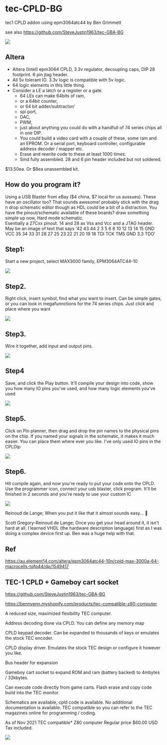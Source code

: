 # tec-CPLD-BG
tec1 CPLD addon using epm3064atc44 
by Ben Grimmett

see also https://github.com/SteveJustin1963/tec-GBA-BG


![](https://github.com/SteveJustin1963/tec-CPLD-BG/blob/main/pics/pcb.png)

## Altera

- Altera (Intel) epm3064 CPLD, 3.3v regulator, decoupling caps, DIP 28 footprint. 6 pin jtag header. 
- All 5v tolerant IO. 3.3v logic is compatible with 5v logic. 
- 64 logic elements in this little thing. 
- Consider a LE a latch or a register or a gate.  
  - 64 LEs can make 64bits of ram, 
  - or a 64bit counter, 
  - or 64 bit adder/subtractor/ 
  - spi port, 
  - DAC, 
  - PWM, 
  - just about anything you could do with a handfull of 74 series chips all in one DIP. 
  - You could build a video card with a couple of these, some ram and an EPROM. Or a serial port, keyboard controller, configurable address decoder / mapper etc. 
  - Erase and rewrite code to these at least 1000 times.
  - Smd fully assembled. 28 and 6 pin header included but not soldered. 

$13.50ea. Or $8ea unassembled kit. 

## How do you program it?
Using a USB Blaster from eBay ($4 china, $7 local for us aussues).
These have an oscillator too?
That sounds awesome! probably stick with the drag n drop schematic editor though as HDL could be a bit of a distraction.
You have the pinout/schematic available of these boards? 
draw something simple up now, Hard mode schematic.  
Esentially a 27Cxx pinout. 14 and 28 as Vss and Vcc and a JTAG header. 
May be an image of text that says '42 43 44 2 3 5 6 8 10 12 13 14 15 GND VCC 35 34 33 31 28 27 25 23 22 21 20 19 18 TDI TCK TMS GND 3.3 TDO'

## Step1: 
Start a new project, select MAX3000 family, EPM3064ATC44-10

![](https://github.com/SteveJustin1963/tec-CPLD-BG/blob/main/SW/step1.jpg)

## Step2. 
Right click, insert symbol, find what you want to insert. Can be simple gates, or you can look in megafunnctions for the 74 series chips. Just click and place where you want

![](https://github.com/SteveJustin1963/tec-CPLD-BG/blob/main/SW/step2.jpg)


## Step3. 
Wire it together, add input and output pins.

![](https://github.com/SteveJustin1963/tec-CPLD-BG/blob/main/SW/step3.jpg)

## Step4 
Save, and click the Play button. It'll compile your design into code, show you how many IO pins you've used, and how many logic elements you've used

![](https://github.com/SteveJustin1963/tec-CPLD-BG/blob/main/SW/step4.jpg)

## Step5. 
Click on Pin planner, then drag and drop the pin names to the physical pins on the chip. If you named your signals in the schematic, it makes it much easier. You can place them where ever you like. I've only used IO pins in the CPLDip

![](https://github.com/SteveJustin1963/tec-CPLD-BG/blob/main/SW/step5.jpg)

## Step6. 
Hit compile again, and now you're ready to put your code onto the CPLD. Use the programmer icon, connect your usb blaster, click program. It'll be finished in 2 seconds and you're ready to use your custom IC

![](https://github.com/SteveJustin1963/tec-CPLD-BG/blob/main/SW/step6.jpg)

Reinoud de Lange; When you put it like that it almost sounds easy... 🙂

Scott Gregory-Reinoud de Lange; Once you get your head around it, it isn't hard at all. I learned VHDL (the hardware description language) first as I was doing a complex device first up. Ben was a huge help with that.


## Ref

https://au.element14.com/altera/epm3064atc44-10n/cpld-max-3000a-64-macrocells-tqfp44/dp/1549417


## TEC-1 CPLD + Gameboy cart socket 

https://github.com/SteveJustin1963/tec-GBA-BG

https://bennvenn.myshopify.com/products/tec-compatible-z80-computer

A reduced size, maximized flexibility TEC computer.

Address decoding done via CPLD. You can define any memory map 

CPLD keypad decoder. Can be expanded to thousands of keys or emulates the stock TEC encoder.

CPLD display driver. Emulates the stock TEC design or configure it however you like.

Bus header for expansion 

Gameboy cart socket to expand ROM and ram (battery backed) to 4mbytes / 32kbytes.

Can execute code directly from game carts. Flash erase and copy code build into the TEC monitor.

Schematics are available, cpld code is available. No additional documentation is available. TEC compatible so you can refer to the TEC magazines online for programming / coding.

As of Nov 2021
TEC compatible* Z80 computer
Regular price $60.00 USD
Tax included.


![](https://github.com/SteveJustin1963/tec-CPLD-BG/blob/main/pics/IMG_20211114_101113578_2048x2048.jpg)
